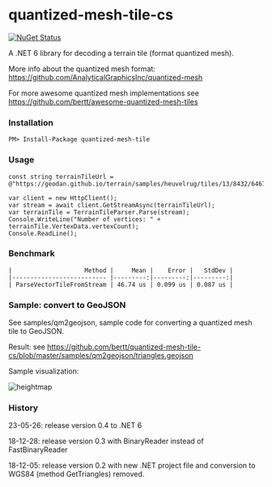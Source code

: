 # quantized-mesh-tile-cs

[![NuGet Status](http://img.shields.io/nuget/v/quantized-mesh-tile.svg?style=flat)](https://www.nuget.org/packages/quantized-mesh-tile/)

A .NET 6 library for decoding a terrain tile (format quantized mesh).

More info about the quantized mesh format: https://github.com/AnalyticalGraphicsInc/quantized-mesh

For more awesome quantized mesh implementations see https://github.com/bertt/awesome-quantized-mesh-tiles

### Installation

```
PM> Install-Package quantized-mesh-tile
```

### Usage

```
const string terrainTileUrl = @"https://geodan.github.io/terrain/samples/heuvelrug/tiles/13/8432/6467.terrain";

var client = new HttpClient();
var stream = await client.GetStreamAsync(terrainTileUrl);
var terrainTile = TerrainTileParser.Parse(stream);
Console.WriteLine("Number of vertices: " + terrainTile.VertexData.vertexCount);
Console.ReadLine();
```

### Benchmark

```
|                    Method |     Mean |    Error |   StdDev |
|-------------------------- |---------:|---------:|---------:|
| ParseVectorTileFromStream | 46.74 us | 0.099 us | 0.087 us |
```


 ### Sample: convert to GeoJSON

 See samples/qm2geojson, sample code for converting a quantized mesh tile to GeoJSON. 
 
 Result: see https://github.com/bertt/quantized-mesh-tile-cs/blob/master/samples/qm2geojson/triangles.geojson
 
 Sample visualization:

![heightmap](https://user-images.githubusercontent.com/538812/66191533-dbddc700-e68e-11e9-8a62-e190353c8b90.png)

### History

23-05-26: release version 0.4 to .NET 6

18-12-28: release version 0.3 with BinaryReader instead of FastBinaryReader

18-12-05: release version 0.2 with new .NET project file and conversion to WGS84 (method GetTriangles) removed.


